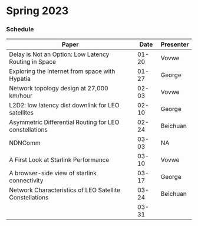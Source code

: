 # Spring 2023

### Schedule


| Paper                                                   | Date  | Presenter |
|---------------------------------------------------------|-------|-----------|
| Delay is Not an Option: Low Latency Routing in Space    | 01-20 | Vovwe     |
| Exploring the Internet from space with Hypatia          | 01-27 | George    |
| Network topology design at 27,000 km/hour               | 02-03 | Vovwe     |
| L2D2: low latency dist downlink for LEO satellites      | 02-10 | George    |
| Asymmetric Differential Routing for LEO constellations  | 02-24 | Beichuan  |
| NDNComm                                                 | 03-03 | NA
| A First Look at Starlink Performance                    | 03-10 | Vovwe     |
| A browser-side view of starlink connectivity            | 03-17 | George    |
| Network Characteristics of LEO Satellite Constellations | 03-24 | Beichuan  |
|                                                         | 03-31 |           |

